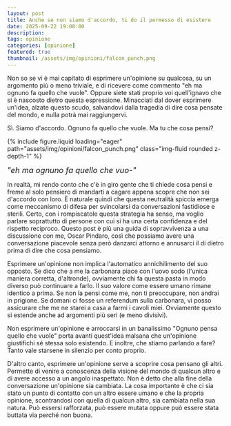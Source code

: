 ```yaml
---
layout: post
title: Anche se non siamo d'accordo, ti do il permesso di esistere
date: 2025-09-22 19:00:00
description:
tags: opinione
categories: [opinione]
featured: true
thumbnail: /assets/img/opinioni/falcon_punch.png
---
```


Non so se vi è mai capitato di esprimere un'opinione su qualcosa, su un argomento più o meno triviale, e di ricevere come commento "eh ma ognuno fa quello che vuole".
Oppure siete stati proprio voi quell'ignavo che si è nascosto dietro questa espressione.
Minacciati dal dover esprimere un'idea, alzate questo scudo, salvandovi dalla tragedia di dire cosa pensate del mondo, e nulla potrà mai raggiungervi.

Sì. Siamo d'accordo. Ognuno fa quello che vuole. Ma tu che cosa pensi?

{% include figure.liquid loading="eager" path="assets/img/opinioni/falcon_punch.png" class="img-fluid rounded z-depth-1" %}

<div class="caption" style="font-size: 18px; font-style: italic;">
    "eh ma ognuno fa quello che vuo-"
</div>

In realtà, mi rendo conto che c'è in giro gente che ti chiede cosa pensi e freme al solo pensiero di mandarti a cagare appena scopre che non sei d'accordo con loro.
È naturale quindi che questa neutralità spiccia emerga come meccanismo di difesa per svincolarsi da conversazioni fastidiose e sterili.
Certo, con i rompiscatole questa strategia ha senso, ma voglio parlare soprattutto di persone con cui si ha una certa confidenza e del rispetto reciproco.
Questo post è più una guida di sopravvivenza a una discussione con me, Oscar Pindaro, così che possiamo avere una conversazione piacevole senza però danzarci attorno e annusarci il di dietro prima di dire che cosa pensiamo.

Esprimere un'opinione non implica l'automatico annichilimento del suo opposto. Se dico che a me la carbonara piace con l'uovo sodo (l'unica maniera corretta, d'altronde), ovviamente chi fa questa pasta in modo diverso può continuare a farlo. Il suo valore come essere umano rimane identico a prima. Se non la pensi come me, non ti preoccupare, non andrai in prigione. Se domani ci fosse un referendum sulla carbonara, vi posso assicurare che me ne starei a casa a farmi i cavoli miei.
Ovviamente questo si estende anche ad argomenti più seri (e meno divisivi).

Non esprimere un'opinione e arroccarsi in un banalissimo "Ognuno pensa quello che vuole" porta avanti quest'idea malsana che un'opinione giustifichi sé stessa solo esistendo. E inoltre, che stiamo parlando a fare? Tanto vale starsene in silenzio per conto proprio.

D'altro canto, esprimere un'opinione serve a scoprire cosa pensano gli altri. Permette di venire a conoscenza della visione del mondo di qualcun altro e di avere accesso a un angolo inaspettato. Non è detto che alla fine della conversazione un'opinione sia cambiata. La cosa importante è che ci sia stato un punto di contatto con un altro essere umano e che la propria opinione, scontrandosi con quella di qualcun altro, sia cambiata nella sua natura. Può essersi rafforzata, può essere mutata oppure può essere stata buttata via perché non buona.
